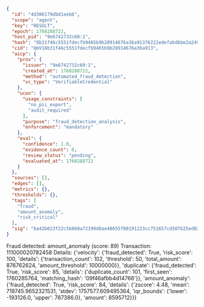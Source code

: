 ```json
{
  "id": "4d306179dbd1eeb6",
  "scope": "agent",
  "key": "RESULT",
  "epoch": 1760288722,
  "host_pid": "9e6742732c60:1",
  "hash": "8b31f46c5551fdecfb9465b9b28914676a36a91376222edefabdbbe2a24911d4",
  "cid": "QmV18b31f46c5551fdecfb9465b9b28914676a36a913",
  "aicp": {
    "prov": {
      "issuer": "9e6742732c60:1",
      "created_at": 1760288722,
      "method": "automated_fraud_detection",
      "vc_type": "VerifiableCredential"
    },
    "ucon": {
      "usage_constraints": [
        "no_pii_export",
        "audit_required"
      ],
      "purpose": "fraud_detection_analysis",
      "enforcement": "mandatory"
    },
    "eval": {
      "confidence": 1.0,
      "evidence_count": 0,
      "review_status": "pending",
      "evaluated_at": 1760288722
    }
  },
  "sources": [],
  "edges": [],
  "metrics": {},
  "thresholds": {},
  "tags": [
    "fraud",
    "amount_anomaly",
    "risk_critical"
  ],
  "sig": "ba42b023f22c5b860a72199d8ae48655f80191223cc751657cd507b25ed0214e"
}
```

Fraud detected: amount_anomaly (score: 89)
Transaction: 111000020782458
Details: {'velocity': {'fraud_detected': True, 'risk_score': 100, 'details': {'transaction_count': 102, 'threshold': 50, 'total_amount': 876762624, 'amount_threshold': 10000000}}, 'duplicate': {'fraud_detected': True, 'risk_score': 85, 'details': {'duplicate_count': 101, 'first_seen': 1760285764, 'matching_hash': '09f46afbb4d14766'}}, 'amount_anomaly': {'fraud_detected': True, 'risk_score': 84, 'details': {'zscore': 4.48, 'mean': 719745.9652321531, 'stdev': 1757577.609495364, 'iqr_bounds': {'lower': -193126.0, 'upper': 787386.0}, 'amount': 8595712}}}